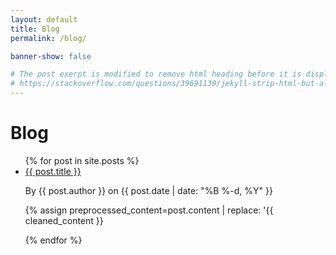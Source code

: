 ```yaml
---
layout: default
title: Blog
permalink: /blog/

banner-show: false

# The post exerpt is modified to remove html heading before it is displayed in the list, see:
# https://stackoverflow.com/questions/39691139/jekyll-strip-html-but-allow-certain-html-tags
---
```


# Blog

<div class="w3-mobile" markdown="1">

<ul>
  {% for post in site.posts %}
    <li>
      <a href="{{ post.url }}">{{ post.title }}</a>
      <p>By {{ post.author }} on {{ post.date | date: "%B %-d, %Y" }}</p>
      <!-- Excerpt of the post, HTML is stripped but ensure headers have a trailing full stop -->
      {% assign preprocessed_content=post.content | replace: '</h', '.</h' %}
      {% assign cleaned_content=preprocessed_content | strip_html | truncatewords:50 %}
      <p>{{ cleaned_content }}</p>
    </li>
  {% endfor %}
</ul>

</div>

